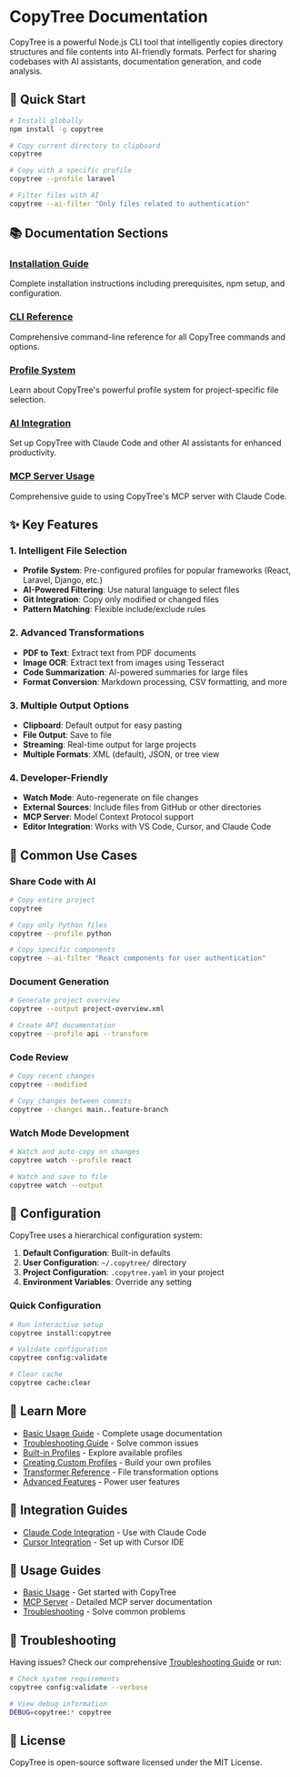 # CopyTree Documentation

CopyTree is a powerful Node.js CLI tool that intelligently copies directory structures and file contents into AI-friendly formats. Perfect for sharing codebases with AI assistants, documentation generation, and code analysis.

## 🚀 Quick Start

```bash
# Install globally
npm install -g copytree

# Copy current directory to clipboard
copytree

# Copy with a specific profile
copytree --profile laravel

# Filter files with AI
copytree --ai-filter "Only files related to authentication"
```

## 📚 Documentation Sections

### [Installation Guide](./installation/installation-guide.md)
Complete installation instructions including prerequisites, npm setup, and configuration.

### [CLI Reference](./cli/copytree-reference.md)
Comprehensive command-line reference for all CopyTree commands and options.

### [Profile System](./profiles/profile-overview.md)
Learn about CopyTree's powerful profile system for project-specific file selection.

### [AI Integration](./installation/claude-integration.md)
Set up CopyTree with Claude Code and other AI assistants for enhanced productivity.

### [MCP Server Usage](./usage/mcp-server.md)
Comprehensive guide to using CopyTree's MCP server with Claude Code.

## ✨ Key Features

### 1. **Intelligent File Selection**
- **Profile System**: Pre-configured profiles for popular frameworks (React, Laravel, Django, etc.)
- **AI-Powered Filtering**: Use natural language to select files
- **Git Integration**: Copy only modified or changed files
- **Pattern Matching**: Flexible include/exclude rules

### 2. **Advanced Transformations**
- **PDF to Text**: Extract text from PDF documents
- **Image OCR**: Extract text from images using Tesseract
- **Code Summarization**: AI-powered summaries for large files
- **Format Conversion**: Markdown processing, CSV formatting, and more

### 3. **Multiple Output Options**
- **Clipboard**: Default output for easy pasting
- **File Output**: Save to file
- **Streaming**: Real-time output for large projects
- **Multiple Formats**: XML (default), JSON, or tree view

### 4. **Developer-Friendly**
- **Watch Mode**: Auto-regenerate on file changes
- **External Sources**: Include files from GitHub or other directories
- **MCP Server**: Model Context Protocol support
- **Editor Integration**: Works with VS Code, Cursor, and Claude Code

## 🎯 Common Use Cases

### Share Code with AI
```bash
# Copy entire project
copytree

# Copy only Python files
copytree --profile python

# Copy specific components
copytree --ai-filter "React components for user authentication"
```

### Document Generation
```bash
# Generate project overview
copytree --output project-overview.xml

# Create API documentation
copytree --profile api --transform
```

### Code Review
```bash
# Copy recent changes
copytree --modified

# Copy changes between commits
copytree --changes main..feature-branch
```

### Watch Mode Development
```bash
# Watch and auto-copy on changes
copytree watch --profile react

# Watch and save to file
copytree watch --output
```

## 🔧 Configuration

CopyTree uses a hierarchical configuration system:

1. **Default Configuration**: Built-in defaults
2. **User Configuration**: `~/.copytree/` directory
3. **Project Configuration**: `.copytree.yaml` in your project
4. **Environment Variables**: Override any setting

### Quick Configuration
```bash
# Run interactive setup
copytree install:copytree

# Validate configuration
copytree config:validate

# Clear cache
copytree cache:clear
```

## 📖 Learn More

- [Basic Usage Guide](./usage/basic-usage.md) - Complete usage documentation
- [Troubleshooting Guide](./usage/troubleshooting.md) - Solve common issues
- [Built-in Profiles](./profiles/builtin-profiles.md) - Explore available profiles
- [Creating Custom Profiles](./profiles/profile-creation-guide.md) - Build your own profiles
- [Transformer Reference](./profiles/transformer-reference.md) - File transformation options
- [Advanced Features](./profiles/profile-advanced.md) - Power user features

## 🤝 Integration Guides

- [Claude Code Integration](./installation/claude-integration.md) - Use with Claude Code
- [Cursor Integration](./installation/cursor-integration.md) - Set up with Cursor IDE

## 📘 Usage Guides

- [Basic Usage](./usage/basic-usage.md) - Get started with CopyTree
- [MCP Server](./usage/mcp-server.md) - Detailed MCP server documentation
- [Troubleshooting](./usage/troubleshooting.md) - Solve common problems

## 🐛 Troubleshooting

Having issues? Check our comprehensive [Troubleshooting Guide](./usage/troubleshooting.md) or run:

```bash
# Check system requirements
copytree config:validate --verbose

# View debug information
DEBUG=copytree:* copytree
```

## 📄 License

CopyTree is open-source software licensed under the MIT License.